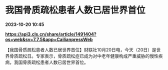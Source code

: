 # 我国骨质疏松患者人数已居世界首位

**2023-10-20 10:45**

**https://api3.cls.cn/share/article/1491404?os=web&sv=7.7.5&app=CailianpressWeb**

【我国骨质疏松患者人数已居世界首位】财联社10月20日电，今天（20日）是世界骨质疏松日。专家表示，骨质疏松症已成为对中老年健康构成严重威胁的慢性疾病，我国骨质疏松患者人数已居世界首位。